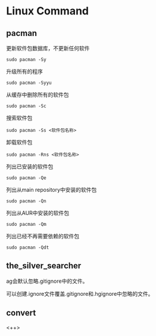 # Linux Command

## pacman

更新软件包数据库，不更新任何软件

```
sudo pacman -Sy
```

升级所有的程序

```
sudo pacman -Syyu
```

从缓存中删除所有的软件包

```
sudo pacman -Sc
```

搜索软件包

```
sudo pacman -Ss <软件包名称>
```

卸载软件包

```
sudo pacman -Rns <软件包名称>
```

列出已安装的软件包

```
sudo pacman -Qe
```

列出从main repository中安装的软件包

```
sudo pacman -Qn
```

列出从AUR中安装的软件包

```
sudo pacman -Qm
```

列出已经不再需要依赖的软件包

```
sudo pacman -Qdt
```

## the_silver_searcher

ag会默认忽略.gitignore中的文件。

可以创建.ignore文件覆盖.gitignore和.hgignore中忽略的文件。

## convert

<++>

















